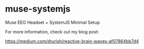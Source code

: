 # muse-systemjs

Muse EEG Headset + SystemJS Minimal Setup

For more information, check out my blog post:

https://medium.com/@urish/reactive-brain-waves-af07864bb7d4

